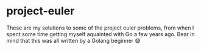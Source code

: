 # project-euler

These are my solutions to some of the project euler problems, from when I spent some time getting myself aquainted with Go a few years ago. Bear in mind that this was all written by a Golang beginner 😅